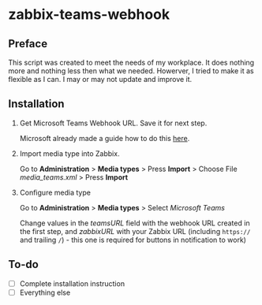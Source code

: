 # zabbix-teams-webhook
## Preface
This script was created to meet the needs of my workplace. It does nothing more and nothing less then what we needed. Howerver, I tried to make it as flexible as I can.
I may or may not update and improve it.
## Installation
1. Get Microsoft Teams Webhook URL. Save it for next step.

   Microsoft already made a guide how to do this [here](https://docs.microsoft.com/en-us/microsoftteams/platform/webhooks-and-connectors/how-to/add-incoming-webhook).
2. Import media type into Zabbix.

   Go to **Administration** > **Media types** > Press **Import** > Choose File *media_teams.xml* > Press **Import**
3. Configure media type

   Go to **Administration** > **Media types** > Select *Microsoft Teams*
   
   Change values in the *teamsURL* field with the webhook URL created in the first step, and *zabbixURL* with your Zabbix URL (including `https://` and trailing `/`) - this one is required for buttons in notification to work)
   
## To-do
- [ ] Complete installation instruction
- [ ] Everything else
